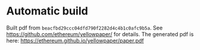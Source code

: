 # Automatic build
Built pdf from `beacfbd29ccc04dfd790f2282d4c4b1c0afc9b5a`. See https://github.com/ethereum/yellowpaper/ for details.
The generated pdf is here: https://ethereum.github.io/yellowpaper/paper.pdf
